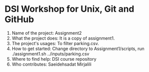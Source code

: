 # DSI Workshop for Unix, Git and GitHub

1. Name of the project: Assignment2
2. What the project does: It is a copy of assignment1.
3. The project's usages: To filter parking.csv.
4. How to get started: Change directory to Assignment1/scripts, run ./assignment1.sh ../inputs/parking.csv
5. Where to find help: DSI course repository
6. Who contributes: Saeidehsadat Mirjalili
